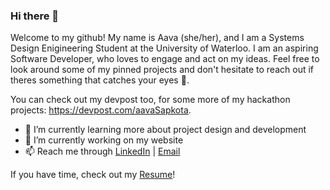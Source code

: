 ### Hi there 👋

Welcome to my github! My name is Aava (she/her), and I am a Systems Design Enigineering Student at the University of Waterloo. I am an aspiring Software Developer, who loves to engage and act on my ideas. Feel free to look around some of my pinned projects and don't hesitate to reach out if theres something that catches your eyes :eyes:. 

You can check out my devpost too, for some more of my hackathon projects: https://devpost.com/aavaSapkota. 

- 🌱 I’m currently learning more about project design and development 
- 🔭 I’m currently working on my website
- 📫 Reach me through [LinkedIn](https://www.linkedin.com/in/aava-sapkota-584b3b175/) | [Email](a4sapkot@uwaterloo.ca)

If you have time, check out my [Resume](https://drive.google.com/file/d/1s7BxiONFzbpV4tO1tHc9Ydfnt6du7JkR/view?usp=sharing)! 

<!--

**aavaSapkota/aavaSapkota** is a ✨ _special_ ✨ repository because its `README.md` (this file) appears on your GitHub profile.

Here are some ideas to get you started:

- 🔭 I’m currently working on ...
- 🌱 I’m currently learning ...
- 👯 I’m looking to collaborate on ...
- 🤔 I’m looking for help with ...
- 💬 Ask me about ...
- 📫 How to reach me: ...
- 😄 Pronouns: ...
- ⚡ Fun fact: ...
-->
